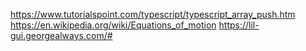 https://www.tutorialspoint.com/typescript/typescript_array_push.htm
https://en.wikipedia.org/wiki/Equations_of_motion
https://lil-gui.georgealways.com/#